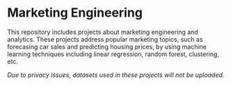 # Marketing Engineering
This repository includes projects about marketing engineering and analytics. These projects address popular marketing topics, such as forecasing car sales and predicting housing prices, by using machine learning techniques including linear regression, random forest, clustering, etc.

*Due to privacy issues, datasets used in these projects will not be uploaded.*
